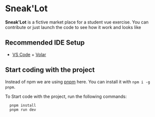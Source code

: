 # Sneak'Lot
**Sneak'Lot** is a fictive market place for a student vue exercise. You can contribute or just launch the code to see how it work and looks like

## Recommended IDE Setup

- [VS Code](https://code.visualstudio.com/) + [Volar](https://marketplace.visualstudio.com/items?itemName=Vue.volar)

## Start coding with the project

Instead of npm we are using [pnpm](https://pnpm.io/) here. You can install it with `npm i -g pnpm`.

To Start code with the project, run the following commands:

```bash
  pnpm install
  pnpm run dev
```

